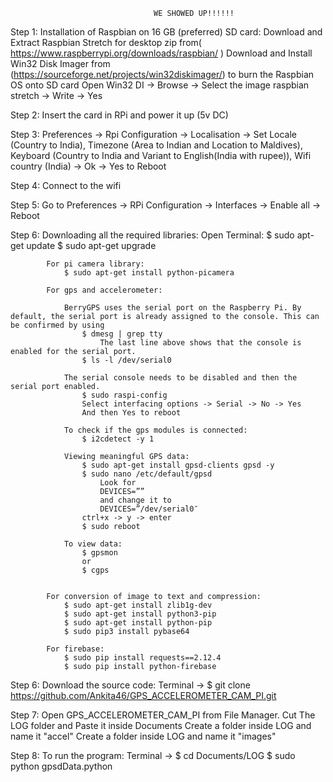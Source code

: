 									WE SHOWED UP!!!!!!
									
Step 1: Installation of Raspbian on 16 GB (preferred) SD card:
			Download and Extract Raspbian Stretch for desktop zip from( https://www.raspberrypi.org/downloads/raspbian/ )
			Download and Install Win32 Disk Imager from (https://sourceforge.net/projects/win32diskimager/) to burn the Raspbian OS onto SD card
			Open Win32 DI -> Browse -> Select the image raspbian stretch -> Write -> Yes

Step 2: Insert the card in RPi and power it up (5v DC)

Step 3: Preferences -> Rpi Configuration -> Localisation -> Set Locale (Country to India), Timezone (Area to Indian and Location to Maldives), Keyboard (Country to India and Variant to English(India with rupee)), Wifi country (India) -> Ok -> Yes to Reboot

Step 4: Connect to the wifi

Step 5: Go to Preferences -> RPi Configuration -> Interfaces -> Enable all -> Reboot

Step 6: Downloading all the required libraries:
			Open Terminal:
				$ sudo apt-get update
				$ sudo apt-get upgrade
				
			For pi camera library:
				$ sudo apt-get install python-picamera
				
			For gps and accelerometer:
			
				BerryGPS uses the serial port on the Raspberry Pi. By default, the serial port is already assigned to the console. This can be confirmed by using
					$ dmesg | grep tty
						The last line above shows that the console is enabled for the serial port.
					$ ls -l /dev/serial0
					
				The serial console needs to be disabled and then the serial port enabled.		
					$ sudo raspi-config
					Select interfacing options -> Serial -> No -> Yes
					And then Yes to reboot
						
				To check if the gps modules is connected:
					$ i2cdetect -y 1
				
				Viewing meaningful GPS data:
					$ sudo apt-get install gpsd-clients gpsd -y
					$ sudo nano /etc/default/gpsd
						Look for
						DEVICES=””
						and change it to
						DEVICES=”/dev/serial0″
					ctrl+x -> y -> enter
					$ sudo reboot
					
				To view data:
					$ gpsmon
					or
					$ cgps
				
				
			For conversion of image to text and compression:
				$ sudo apt-get install zlib1g-dev
				$ sudo apt-get install python3-pip
				$ sudo apt-get install python-pip
				$ sudo pip3 install pybase64
			
			For firebase:
				$ sudo pip install requests==2.12.4
				$ sudo pip install python-firebase
			

Step 6: Download the source code:
			Terminal -> $ git clone https://github.com/Ankita46/GPS_ACCELEROMETER_CAM_PI.git

Step 7: Open GPS_ACCELEROMETER_CAM_PI from File Manager. Cut The LOG folder and Paste it inside Documents
		Create a folder inside LOG and name it "accel"
		Create a folder inside LOG and name it "images"

Step 8: To run the program:
			Terminal -> $ cd Documents/LOG 
			$ sudo python gpsdData.python
			
